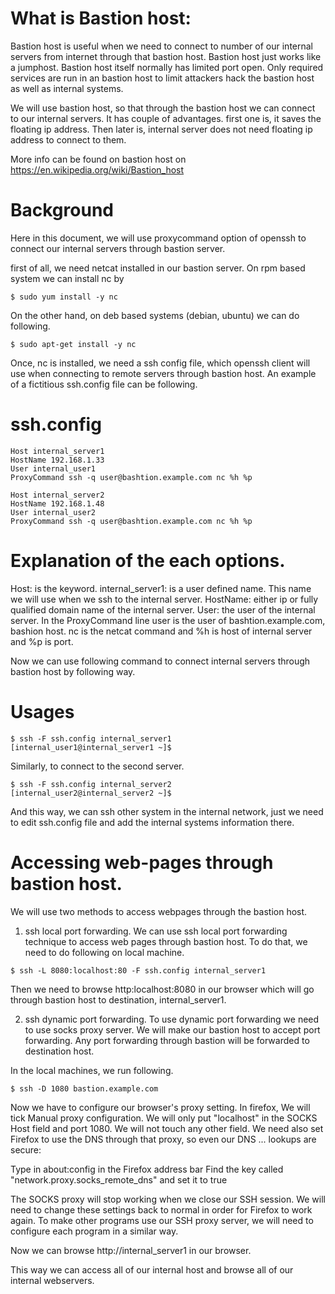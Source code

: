 What is Bastion host:
=====================

Bastion host is useful when we need to connect to number of our internal
servers from internet through that bastion host.
Bastion host just works like a jumphost.
Bastion host itself normally has limited port open. Only required services
are run in an bastion host to limit attackers hack the bastion host as
well as internal systems.

We will use bastion host, so that through the bastion host we can connect
to our internal servers.
It has couple of advantages. first one is, it saves the floating ip address.
Then later is, internal server does not need floating ip address to connect to them.

More info can be found on bastion host on https://en.wikipedia.org/wiki/Bastion_host

Background
=========
Here in this document, we will use proxycommand option of openssh to
connect our internal servers through bastion server.

first of all, we need netcat installed in our bastion server.
On rpm based system we can install nc by
```
$ sudo yum install -y nc
```
On the other hand, on deb based systems (debian, ubuntu) we can do following.
```
$ sudo apt-get install -y nc
```
Once, nc is installed, we need a ssh config file, which openssh client
will use when connecting to remote servers through bastion host.
An example of a fictitious ssh.config file can be following.

ssh.config
=========
```
Host internal_server1
HostName 192.168.1.33
User internal_user1
ProxyCommand ssh -q user@bashtion.example.com nc %h %p

Host internal_server2
HostName 192.168.1.48
User internal_user2
ProxyCommand ssh -q user@bashtion.example.com nc %h %p
```
Explanation of the each options.
=========
Host: is the keyword.
internal_server1: is a user defined name. This name we will use when we ssh to the
internal server.
HostName: either ip or fully qualified domain name of the internal server.
User: the user of the internal server.
In the ProxyCommand line user is the user of bashtion.example.com, bashion host.
nc is the netcat command and %h is host of internal server and %p is port.

Now we can use following command to connect internal servers through bastion host
by following way.

Usages
=========
```
$ ssh -F ssh.config internal_server1
[internal_user1@internal_server1 ~]$
```
Similarly, to connect to the second server.
```
$ ssh -F ssh.config internal_server2
[internal_user2@internal_server2 ~]$
```
And this way, we can ssh other system in the internal network, just we need to edit
ssh.config file and add the internal systems information there.

Accessing web-pages through bastion host.
=========
We will use two methods to access webpages through the bastion host.

1. ssh local port forwarding.
We can use ssh local port forwarding technique to access web pages through bastion
host. To do that, we need to do following on local machine.
```
$ ssh -L 8080:localhost:80 -F ssh.config internal_server1
```
Then we need to browse http:localhost:8080 in our browser which will go through
bastion host to destination, internal_server1.

2. ssh dynamic port forwarding.
To use dynamic port forwarding we need to use socks proxy server.
We will make our bastion host to accept port forwarding. Any port forwarding
through bastion will be forwarded to destination host.

In the local machines, we run following.
```
$ ssh -D 1080 bastion.example.com
```
Now we have to configure our browser's proxy setting. In firefox,
We will tick Manual proxy configuration. We will only put "localhost"
in the SOCKS Host field and port 1080. We will not touch any other field.
We need also set Firefox to use the DNS through that proxy, so even our DNS ... lookups are secure:

Type in about:config in the Firefox address bar
Find the key called "network.proxy.socks_remote_dns" and set it to true

The SOCKS proxy will stop working when we close our SSH session. We will need to change
these settings back to normal in order for Firefox to work again.
To make other programs use our SSH proxy server, we will need to configure each program in a similar way.

Now we can browse http://internal_server1 in our browser.

This way we can access all of our internal host and browse all of our
internal webservers.


